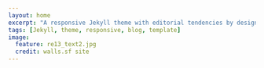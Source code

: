 ```yaml
---
layout: home
excerpt: "A responsive Jekyll theme with editorial tendencies by designer Michael Rose."
tags: [Jekyll, theme, responsive, blog, template]
image:
  feature: re13_text2.jpg
  credit: walls.sf site
---
```

